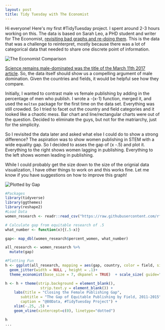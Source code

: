 ```yaml
---
layout: post
title: Tidy Tuesday with The Economist
---
```


Hi everyone! Here's my first #TidyTuesday project. I spent around 2-3 hours working on this. The data is based on Sarah Leo, a PHD
student and writer for The Economist, [revisiting bad graphs and re-doing them](https://medium.economist.com/mistakes-weve-drawn-a-few-8cdd8a42d368). This is the data that was a challenge to reinterpret,
mostly because there was a lot of categorical data that needed to share one discrete point of information. 

![The Economist Comparison](https://cdn-images-1.medium.com/max/1400/1*7GJIxnYsyFSGgQV537Ittg.png "")

[Science remains male-dominated was the title of the March 11th 2017 article](https://www.economist.com/science-and-technology/2017/03/11/science-remains-male-dominated).
So, the data itself should show us a compelling argument of male domination. Given the countries and fields, it would be helpful see how they compare. 

Initially, I wanted to contrast male vs female publishing by adding in the percentage of men who publish. I wrote a -(x-1) function, merged it, 
and used the ```molten``` package for the first time on the data set. Everything was still crowded. So I tried to facet out the country and field categories
and it looked like a chaotic mess. Bar chart and line/rectangular charts were out of the question. Decided to eliminate the guys, but not for the matriarchy, just for the simplicity. 

So I revisited the data later and asked what else I could do to show a strong difference? The aspiration was to show women publishing in
STEM with a wide equality gap. So I decided to asses the gap of (x -.5) and plot it. Everything to the right shows women lagging in publishing. 
Everything to the left shows women leading in publishing. 

While I could probably get the size down to the size of the orignial data visualization, I have other things to work on and this works fine.
Let me know if you have suggestions on how to improve this graph!

![Plotted by Gap](https://github.com/AdriMichelson/adrimichelson.github.io/blob/master/images/Rplot01.png "")



```R
#Packages
library(tidyverse)
library(ggthemes)
library(reshape2)
#Load Data
women_research <- readr::read_csv("https://raw.githubusercontent.com/rfordatascience/tidytuesday/master/data/2019/2019-04-16/women_research.csv")

# Calculate gap from equitable research of .5
what_number <- function(x){(.5-x)}

gap<- map_dbl(women_research$percent_women, what_number)

all_research <- women_research %>%
  mutate(gap)

#Plotting Fun
h <- ggplot(all_research, mapping = aes(gap, country, color = field, size = 8, )) + 
  geom_jitter(width = NULL , height = .1)+
  theme_economist(base_size = 7, dkpanel = TRUE)  + scale_size( guide="none") 

h <- h + theme(strip.background = element_blank(),
                strip.text.y = element_blank()) + 
    labs(title = "Closing the Female Publishing Gap", 
       subtitle = "The Gap of Equitable Publishing by Field, 2011-2015", 
       caption = "@80Data, #TidyTuesday Project") + 
    xlim(-.25, .5) +   
    geom_vline(xintercept=c(0), linetype="dotted")

h
...
